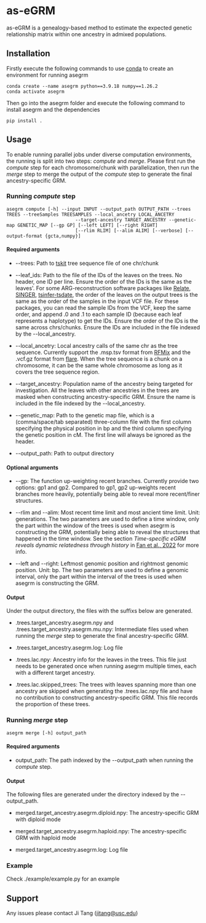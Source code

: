 # as-eGRM 
as-eGRM is a genealogy-based method to estimate the expected genetic relationship matrix within one ancestry in admixed populations.

## Installation
Firstly execute the following commands to use [conda](https://docs.conda.io/en/latest/) to create an environment for running asegrm
~~~~
conda create --name asegrm python==3.9.18 numpy==1.26.2
conda activate asegrm
~~~~
Then go into the asegrm folder and execute the following command to install asegrm and the dependencies
~~~~
pip install .
~~~~

## Usage
To enable running parallel jobs under diverse computation environments, the running is split into two steps:
*compute* and *merge*. Please first run the *compute* step for each chromosome/chunk with parallelization, then run the *merge* step to merge the output of the *compute* step to generate the final ancestry-specific GRM.

### Running *compute* step
~~~
asegrm compute [-h] --input INPUT --output_path OUTPUT_PATH --trees TREES --treeSamples TREESAMPLES --local_ancetry LOCAL_ANCETRY
                         --target-ancestry TARGET_ANCESTRY --genetic-map GENETIC_MAP [--gp GP] [--left LEFT] [--right RIGHT]
                         [--rlim RLIM] [--alim ALIM] [--verbose] [--output-format {gcta,numpy}]
~~~
#### Required arguments
- --trees: Path to [tskit](https://tskit.dev/software/tskit.html) tree sequence file of one chr/chunk

- --leaf_ids: Path to the file of the IDs of the leaves on the trees. No header, one ID per line. Ensure the order of the IDs is the same as the leaves'. For some ARG-reconstruction software packages like [Relate](https://myersgroup.github.io/relate/index.html), [SINGER](https://github.com/popgenmethods/SINGER), [tsinfer-tsdate](https://github.com/tskit-dev/tsdate?tab=readme-ov-file), the order of the leaves on the output trees is the same as the order of the samples in the input VCF file. For these packages, you can read the sample IDs from the VCF, keep the same order, and append .0 and .1 to each sample ID (because each leaf represents a haplotype) to get the IDs. Ensure the order of the IDs is the same across chrs/chunks. Ensure the IDs are included in the file indexed by the --local_ancestry. 

- --local_ancetry: Local ancestry calls of the same chr as the tree sequence. Currently support the .msp.tsv format from [RFMix](https://github.com/slowkoni/rfmix) and the .vcf.gz format from [flare](https://github.com/browning-lab/flare). When the tree sequence is a chunk on a chromosome, it can be the same whole chromosome as long as it covers the tree sequence region.

- --target_ancestry: Population name of the ancestry being targeted for investigation. All the leaves with other ancestries in the trees are masked when constructing ancestry-specific GRM. Ensure the name is included in the file indexed by the --local_ancestry.

- --genetic_map: Path to the genetic map file, which is a (comma/space/tab separated) three-column file with the first column specifying the physical position in bp and the third column specifying the genetic position in cM. The first line will always be ignored as the header.

- --output_path: Path to output directory

#### Optional arguments

- --gp: The function up-weighting recent branches. Currently provide two options: gp1 and gp2. Compared to gp1, gp2 up-weights recent branches more heavily, potentially being able to reveal more recent/finer structures.

- --rlim and --alim: Most recent time limit and most ancient time limit. Unit: generations. The two parameters are used to define a time window, only the part within the window of the trees is used when asegrm is constructing the GRM, potentially being able to reveal the structures that happened in the time window. See the section *Time-specific eGRM reveals dynamic relatedness through history* in [Fan et al., 2022](https://www.cell.com/ajhg/fulltext/S0002-9297(22)00112-4) for more info.

- --left and --right: Leftmost genomic position and rightmost genomic position. Unit: bp. The two parameters are used to define a genomic interval, only the part within the interval of the trees is used when asegrm is constructing the GRM.

#### Output
Under the output directory, the files with the suffixs below are generated.

- .trees.target_ancestry.asegrm.npy and .trees.target_ancestry.asegrm.mu.npy: Intermediate files used when running the *merge* step to generate the final ancestry-specific GRM.

- .trees.target_ancestry.asegrm.log: Log file

- .trees.lac.npy: Ancestry info for the leaves in the trees. This file just needs to be generated once when running asegrm multiple times, each with a different target ancestry.

- .trees.lac.skipped_trees: The trees with leaves spanning more than one ancestry are skipped when generating the .trees.lac.npy file and have no contribution to constructing ancestry-specific GRM. This file records the proportion of these trees. 


### Running *merge* step
~~~
asegrm merge [-h] output_path
~~~
#### Required arguments
- output_path: The path indexed by the --output_path when running the *compute* step. 

#### Output
The following files are generated under the directory indexed by the --output_path.

- merged.target_ancestry.asegrm.diploid.npy: The ancestry-specific GRM with diploid mode 

- merged.target_ancestry.asegrm.haploid.npy: The ancestry-specific GRM with haploid mode

- merged.target_ancestry.asegrm.log: Log file

### Example
Check ./example/example.py for an example

## Support
Any issues please contact Ji Tang (jitang@usc.edu)
